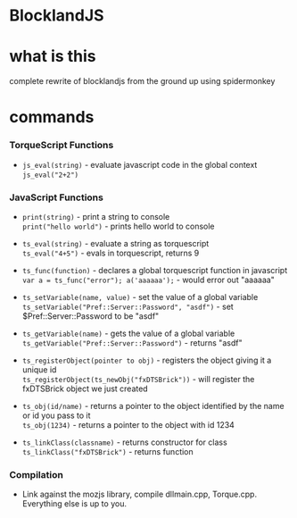 # BlocklandJS

# what is this
complete rewrite of blocklandjs from the ground up using spidermonkey

# commands
### TorqueScript Functions
* `js_eval(string)` - evaluate javascript code in the global context<br>
`js_eval("2+2")`

### JavaScript Functions
* `print(string)` - print a string to console<br>
`print("hello world")` - prints hello world to console

* `ts_eval(string)` - evaluate a string as torquescript<br>
`ts_eval("4+5")` - evals in torquescript, returns 9

* `ts_func(function)` - declares a global torquescript function in javascript<br>
`var a = ts_func("error"); a('aaaaaa');` - would error out "aaaaaa"

* `ts_setVariable(name, value)` - set the value of a global variable<br>
`ts_setVariable("Pref::Server::Password", "asdf")` - set $Pref::Server::Password to be "asdf"

* `ts_getVariable(name)` - gets the value of a global variable<br>
`ts_getVariable("Pref::Server::Password")` - returns "asdf"

* `ts_registerObject(pointer to obj)` - registers the object giving it a unique id<br>
`ts_registerObject(ts_newObj("fxDTSBrick"))` - will register the fxDTSBrick object we just created

* `ts_obj(id/name)` - returns a pointer to the object identified by the name or id you pass to it<br>
`ts_obj(1234)` - returns a pointer to the object with id 1234

* `ts_linkClass(classname)` - returns constructor for class<br>
`ts_linkClass("fxDTSBrick")` - returns function

### Compilation

* Link against the mozjs library, compile dllmain.cpp, Torque.cpp. Everything else is up to you.


